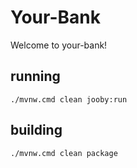 # Your-Bank

Welcome to your-bank!

## running

    ./mvnw.cmd clean jooby:run

## building

    ./mvnw.cmd clean package

